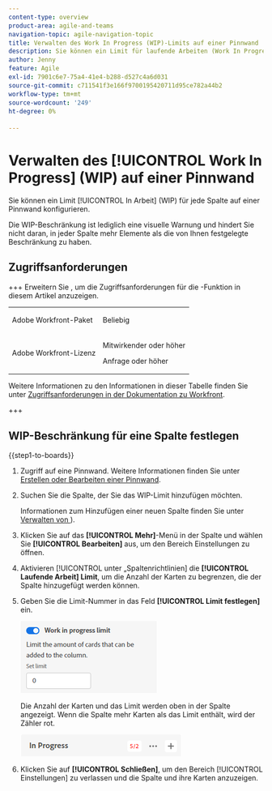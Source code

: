 ```yaml
---
content-type: overview
product-area: agile-and-teams
navigation-topic: agile-navigation-topic
title: Verwalten des Work In Progress (WIP)-Limits auf einer Pinnwand
description: Sie können ein Limit für laufende Arbeiten (Work In Progress, WIP) für jede Spalte auf einer Pinnwand konfigurieren.
author: Jenny
feature: Agile
exl-id: 7901c6e7-75a4-41e4-b288-d527c4a6d031
source-git-commit: c711541f3e166f9700195420711d95ce782a44b2
workflow-type: tm+mt
source-wordcount: '249'
ht-degree: 0%

---
```


# Verwalten des [!UICONTROL Work In Progress] (WIP) auf einer Pinnwand

Sie können ein Limit [!UICONTROL In Arbeit] (WIP) für jede Spalte auf einer Pinnwand konfigurieren.

Die WIP-Beschränkung ist lediglich eine visuelle Warnung und hindert Sie nicht daran, in jeder Spalte mehr Elemente als die von Ihnen festgelegte Beschränkung zu haben.

## Zugriffsanforderungen

+++ Erweitern Sie , um die Zugriffsanforderungen für die -Funktion in diesem Artikel anzuzeigen.

<table style="table-layout:auto"> 
 <col> 
 <col> 
 <tbody> 
  <tr> 
   <td role="rowheader">Adobe Workfront-Paket</td> 
   <td> <p>Beliebig</p> </td> 
  </tr> 
  <tr> 
   <td role="rowheader">Adobe Workfront-Lizenz</td> 
   <td> 
   <p>Mitwirkender oder höher</p> 
   <p>Anfrage oder höher</p>
   </td> 
  </tr> 
 </tbody> 
</table>

Weitere Informationen zu den Informationen in dieser Tabelle finden Sie unter [Zugriffsanforderungen in der Dokumentation zu Workfront](/help/quicksilver/administration-and-setup/add-users/access-levels-and-object-permissions/access-level-requirements-in-documentation.md).

+++

## WIP-Beschränkung für eine Spalte festlegen

{{step1-to-boards}}

1. Zugriff auf eine Pinnwand. Weitere Informationen finden Sie unter [Erstellen oder Bearbeiten einer Pinnwand](../../agile/get-started-with-boards/create-edit-board.md).
1. Suchen Sie die Spalte, der Sie das WIP-Limit hinzufügen möchten.

   Informationen zum Hinzufügen einer neuen Spalte finden Sie unter [Verwalten von ](/help/quicksilver/agile/get-started-with-boards/manage-board-columns.md)).

1. Klicken Sie auf das **[!UICONTROL Mehr]**-Menü in der Spalte und wählen Sie **[!UICONTROL Bearbeiten]** aus, um den Bereich Einstellungen zu öffnen.
1. Aktivieren [!UICONTROL  unter „Spaltenrichtlinien] die **[!UICONTROL Laufende Arbeit] Limit**, um die Anzahl der Karten zu begrenzen, die der Spalte hinzugefügt werden können.
1. Geben Sie die Limit-Nummer in das Feld **[!UICONTROL Limit festlegen]** ein.

   ![WIP-Beschränkung für Spalte](assets/boards-wip-limit-in-column.png)

   Die Anzahl der Karten und das Limit werden oben in der Spalte angezeigt. Wenn die Spalte mehr Karten als das Limit enthält, wird der Zähler rot.

   ![WIP-](assets/boards-wip-limit-counter.png)

1. Klicken Sie auf **[!UICONTROL Schließen]**, um den Bereich [!UICONTROL Einstellungen] zu verlassen und die Spalte und ihre Karten anzuzeigen.

